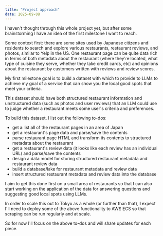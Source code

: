 ```yaml
---
title: "Project approach"
date: 2025-09-08
---
```


I haven't thought through this whole project yet, but after some brainstorming I have an idea of the first milestone I want to reach.

Some context first: there are some sites used by Japanese citizens and residents to search and explore various restaurants, restaurant reviews, and photos, similar to Yelp in the US. One restaurant page can be quite data rich in terms of both metadata about the restaurant (where they're located, what type of cuisine they serve, whether they take credit cards, etc) and opinions about the restaurant by customers written with reviews and review scores.

My first milestone goal is to build a dataset with which to provide to LLMs to achieve my goal of a service that can show you the local good spots that meet your criteria.

This dataset should have both structured restaurant information and unstructured data (such as photos and user reviews) that an LLM could use to judge whether a restaurant meets some user's criteria and preferences.

To build this dataset, I list out the following to-dos:

- get a list all of the restaurant pages in an area of Japan
- get a restaurant's page data and parse/save the contents
- parse restaurant page HTML and transform its contents to structured metadata about the restaurant
- get a restaurant's review data (it looks like each review has an individual URL) and parse/save the contents
- design a data model for storing structured restaurant metadata and restaurant review data
- build a database/lake for restaurant metadata and review data
- insert structured restaurant metadata and review data into the database

I aim to get this done first on a small area of restaurants so that I can also start working on the application of the data for answering questions and suggesting good local spots using LLMs.

In order to scale this out to Tokyo as a whole (or further than that), I expect I'll need to deploy some of the above functionality to AWS ECS so that scraping can be run regularly and at scale.

So for now I'll focus on the above to-dos and will share updates for each piece.